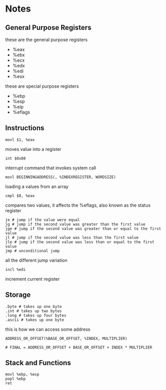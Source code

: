 # Notes

## General Purpose Registers 
these are the general purpose registers
- %eax
- %ebx
- %ecx
- %edx
- %edi
- %esx

these are special purpose registers 
- %ebp
- %esp
- %eip
- %eflags

## Instructions 
~~~
movl $1, %eax
~~~

moves value into a register 

~~~
int $0x80
~~~

interrupt command that invokes system call

~~~
movl BEGINNINGADDRESS(, %INDEXREGISTER, WORDSIZE)
~~~

loading a values from an array

~~~
cmpl $0, %eax
~~~

compares two values, it affects the %eflags, also known as the status register

~~~
je # jump if the value were equal
jg # jump if the second value was greater than the first value
jge # jump if the second value was greater than or equal to the first value 
jl # jump if the second value was less than the first value 
jle # jump if the second value was less than or equal to the first value
jmp # unconditional jump
~~~

all the different jump variation

~~~
incl %edi
~~~

increment current register

## Storage 
~~~
.byte # takes up one byte
.int # takes up two bytes 
.long # takes up four bytes 
.ascii # takes up one byte
~~~

this is how we can access some address

~~~
ADDRESS_OR_OFFSET(%BASE_OR_OFFSET, %INDEX, MULTIPLIER)

# FINAL = ADDRESS_OR_OFFSET + BASE_OR_OFFSET + INDEX * MULTIPLIER
~~~

## Stack and Functions 

~~~
movl %ebp, %esp
popl %ebp
ret
~~~














